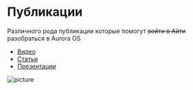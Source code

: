 Публикации
===================

Различного рода публикации которые помогут <s>войти в Айти</s> разобраться в Aurora OS

* [Видео](../publications/video/)
* [Cтатьи](../publications/articles/)
* [Презентации](../publications/presentations/)

![picture](../data/publications.png)
